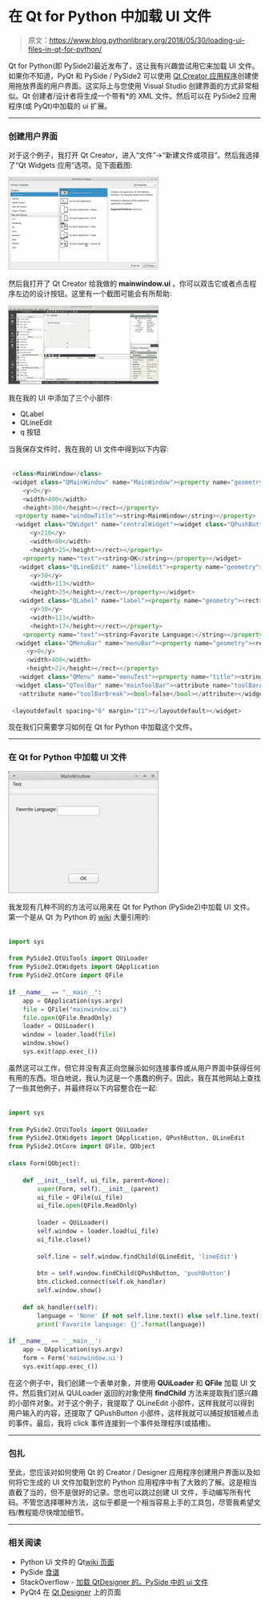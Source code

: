 # 在 Qt for Python 中加载 UI 文件

> 原文：<https://www.blog.pythonlibrary.org/2018/05/30/loading-ui-files-in-qt-for-python/>

Qt for Python(即 PySide2)最近发布了，这让我有兴趣尝试用它来加载 UI 文件。如果你不知道，PyQt 和 PySide / PySide2 可以使用 [Qt Creator 应用程序](http://doc.qt.io/qtcreator/creator-using-qt-designer.html)创建使用拖放界面的用户界面。这实际上与您使用 Visual Studio 创建界面的方式非常相似。Qt 创建者/设计者将生成一个带有*的 XML 文件。然后可以在 PySide2 应用程序(或 PyQt)中加载的 ui 扩展。

* * *

### 创建用户界面

对于这个例子，我打开 Qt Creator，进入“文件”->“新建文件或项目”。然后我选择了“Qt Widgets 应用”选项。见下面截图:

![](img/29ea5d97ae79693e3194e9b9c8d60928.png)

然后我打开了 Qt Creator 给我做的 **mainwindow.ui** 。你可以双击它或者点击程序左边的设计按钮。这里有一个截图可能会有所帮助:

![](img/5b86b4715bc1ae4c30f49ad3d8b2071c.png)

我在我的 UI 中添加了三个小部件:

*   QLabel
*   QLineEdit
*   q 按钮

当我保存文件时，我在我的 UI 文件中得到以下内容:

```py

 <class>MainWindow</class>
 <widget class="QMainWindow" name="MainWindow"><property name="geometry"><rect><x>0</x>
    <y>0</y>
    <width>400</width>
    <height>300</height></rect></property> 
  <property name="windowTitle"><string>MainWindow</string></property> 
  <widget class="QWidget" name="centralWidget"><widget class="QPushButton" name="pushButton"><property name="geometry"><rect><x>160</x>
      <y>210</y>
      <width>80</width>
      <height>25</height></rect></property> 
    <property name="text"><string>OK</string></property></widget> 
   <widget class="QLineEdit" name="lineEdit"><property name="geometry"><rect><x>130</x>
      <y>30</y>
      <width>113</width>
      <height>25</height></rect></property></widget> 
   <widget class="QLabel" name="label"><property name="geometry"><rect><x>20</x>
      <y>30</y>
      <width>111</width>
      <height>17</height></rect></property> 
    <property name="text"><string>Favorite Language:</string></property></widget></widget> 
  <widget class="QMenuBar" name="menuBar"><property name="geometry"><rect><x>0</x>
     <y>0</y>
     <width>400</width>
     <height>22</height></rect></property> 
   <widget class="QMenu" name="menuTest"><property name="title"><string>Test</string></property></widget></widget> 
  <widget class="QToolBar" name="mainToolBar"><attribute name="toolBarArea"><enum>TopToolBarArea</enum></attribute> 
   <attribute name="toolBarBreak"><bool>false</bool></attribute></widget> 

 <layoutdefault spacing="6" margin="11"></layoutdefault></widget> 

```

现在我们只需要学习如何在 Qt for Python 中加载这个文件。

* * *

### 在 Qt for Python 中加载 UI 文件

![](img/3fcfbae1c71a8830d342cc7bfd3f073f.png)

我发现有几种不同的方法可以用来在 Qt for Python (PySide2)中加载 UI 文件。第一个是从 Qt 为 Python 的 [wiki](http://wiki.qt.io/Qt_for_Python_UiFiles) 大量引用的:

```py

import sys

from PySide2.QtUiTools import QUiLoader
from PySide2.QtWidgets import QApplication
from PySide2.QtCore import QFile

if __name__ == "__main__":
    app = QApplication(sys.argv)
    file = QFile("mainwindow.ui")
    file.open(QFile.ReadOnly)
    loader = QUiLoader()
    window = loader.load(file)
    window.show()
    sys.exit(app.exec_())

```

虽然这可以工作，但它并没有真正向您展示如何连接事件或从用户界面中获得任何有用的东西。坦白地说，我认为这是一个愚蠢的例子。因此，我在其他网站上查找了一些其他例子，并最终将以下内容整合在一起:

```py

import sys

from PySide2.QtUiTools import QUiLoader
from PySide2.QtWidgets import QApplication, QPushButton, QLineEdit
from PySide2.QtCore import QFile, QObject

class Form(QObject):

    def __init__(self, ui_file, parent=None):
        super(Form, self).__init__(parent)
        ui_file = QFile(ui_file)
        ui_file.open(QFile.ReadOnly)

        loader = QUiLoader()
        self.window = loader.load(ui_file)
        ui_file.close()

        self.line = self.window.findChild(QLineEdit, 'lineEdit')

        btn = self.window.findChild(QPushButton, 'pushButton')
        btn.clicked.connect(self.ok_handler)
        self.window.show()

    def ok_handler(self):
        language = 'None' if not self.line.text() else self.line.text()
        print('Favorite language: {}'.format(language))

if __name__ == '__main__':
    app = QApplication(sys.argv)
    form = Form('mainwindow.ui')
    sys.exit(app.exec_())

```

在这个例子中，我们创建一个表单对象，并使用 **QUiLoader** 和 **QFile** 加载 UI 文件。然后我们对从 QUiLoader 返回的对象使用 **findChild** 方法来提取我们感兴趣的小部件对象。对于这个例子，我提取了 QLineEdit 小部件，这样我就可以得到用户输入的内容，还提取了 QPushButton 小部件，这样我就可以捕捉按钮被点击的事件。最后，我将 click 事件连接到一个事件处理程序(或插槽)。

* * *

### 包扎

至此，您应该对如何使用 Qt 的 Creator / Designer 应用程序创建用户界面以及如何将它生成的 UI 文件加载到您的 Python 应用程序中有了大致的了解。这是相当直截了当的，但不是很好的记录。您也可以跳过创建 UI 文件，手动编写所有代码。不管您选择哪种方法，这似乎都是一个相当容易上手的工具包，尽管我希望文档/教程能尽快增加细节。

* * *

### 相关阅读

*   Python Ui 文件的 Qt[wiki 页面](http://wiki.qt.io/Qt_for_Python_UiFiles)
*   PySide [食谱](https://www.visitusers.org/index.php?title=PySide_Recipes)
*   StackOverflow - [加载 QtDesigner 的。PySide 中的 ui 文件](https://stackoverflow.com/q/7144313/393194)
*   PyQt4 在 [Qt Designer](http://pyqt.sourceforge.net/Docs/PyQt5/designer.html) 上的页面